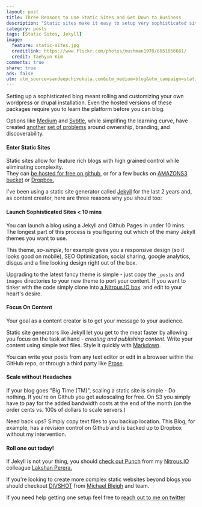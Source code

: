 ```yaml
---
layout: post
title: Three Reasons to Use Static Sites and Get Down to Business
description: "Static sites make it easy to setup very sophisticated sites, let you focus on content and scale as needed."
category: posts
tags: [Static Sites, Jekyll]
image:
  feature: static-sites.jpg
  creditlink: https://www.flickr.com/photos/mushman1970/6651066661/
  credit: Taehyun Kim
comments: true
share: true
ads: false
utm: utm_source=sandeepchivukula.com&utm_medium=blog&utm_campaign=staticsited
---
```


Setting up a sophisticated blog meant rolling and customizing your own wordpress
or drupal installation. Even the hosted versions of these packages require you to
learn the platform before you can blog.

Options like [Medium](https://medium.com/) and [Svbtle](https://svbtle.com/?),
while simplifing the learning curve, have created [another](https://medium.com/writers-on-writing/336300490cbb)
[set of problems](http://blog.spanishcurls.com/the-reasons-why-you-should-not-join-medium?{{page.utm}})
around ownership, branding, and discoverability.

#### Enter Static Sites

Static sites allow for feature rich blogs with high grained control while eliminating complexity.  
They can [be hosted for free on github](https://help.github.com/articles/what-are-github-pages?{{page.utm}}), or for
a few bucks on [AMAZONS3 bucket](http://docs.aws.amazon.com/AmazonS3/latest/dev/WebsiteHosting.html) or [Dropbox.](https://dropbox.com/??{{page.utm}})

I've been using a static site generator called [Jekyll](http://jekyllrb.com/?{{page.utm}}) for the last 2 years
and, as content creator, here are three reasons why you should too:

#### Launch Sophisticated Sites < 10 mins

You can launch a blog using a Jekyll and Github Pages in under 10 mins.
The longest part of this process is you figuring out which of the many
Jekyll themes you want to use.

This theme, *so-simple*, for example gives you a responsive design (so it looks
good on mobile), SEO Optimization, social sharing, google analytics, disqus and
a fine looking design right out of the box.

Upgrading to the latest fancy theme is simple - just copy the `_posts` and `images`
directories to your new theme to port your content. If you want to tinker with
the code simply clone into [a Nitrous.IO box](https://www.nitrous.io/?).
and edit to your heart's desire.

#### Focus On Content

Your goal as a content creator is to get your message to your audience.

Static site generators like Jekyll let you get to the meat faster by allowing
you focus on the task at hand - _creating and publishing content._ Write your
content using simple text files. Style it quickly with [Markdown](http://daringfireball.net/projects/markdown/?{{page.utm}}).

You can write your posts from any text editor or edit in a browser within the
GitHub repo, or through a third party like [Prose](http://prose.io/?{{page.utm}}).

#### Scale without Headaches

If your blog goes "Big Time (TM)", scaling a static site is simple - Do nothing.
If you're on Github you get autoscaling for free. On S3 you simply have to pay
for the added bandwidth costs at the end of the month
(on the order cents vs. 100s of dollars to scale servers.)

Need back ups? Simply copy text files to you backup location.
This Blog, for example, has a revision control on Github and is backed up to
Dropbox without my intervention.


#### Roll one out today!

If Jekyll is not your thing, you should [check out Punch](http://laktek.github.io/punch/?{{page.utm}}) from my
[Nitrous.IO](https://www.nitrous.io/?) colleague [Lakshan Perera.](http://www.laktek.com/?{{page.utm}})

If you're looking to create more complex static websites beyond blogs you should
checkout [DIVSHOT](https://www.divshot.com/?{{page.utm}}) from [Michael Bleigh](http://www.mbleigh.com/?{{page.utm}}) and team.

If you need help getting one setup feel free to [reach out to me on twitter](http://twitter.com/_sandeep?{{page.utm}})
